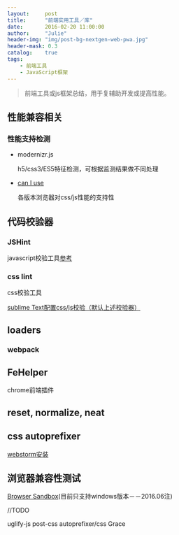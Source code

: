 ```yaml
---
layout:     post
title:      "前端实用工具／库"
date:       2016-02-20 11:00:00
author:     "Julie"
header-img: "img/post-bg-nextgen-web-pwa.jpg"
header-mask: 0.3
catalog:    true
tags:
    - 前端工具
    - JavaScript框架
---
```

>前端工具或js框架总结，用于复辅助开发或提高性能。

## 性能兼容相关
### 性能支持检测
- modernizr.js

	h5/css3/ES5特征检测，可根据监测结果做不同处理
- [can I use](http://caniuse.com)

	各版本浏览器对css/js性能的支持性
		
## 代码校验器
### JSHint
javascript校验工具[参考](http://www.open-open.com/lib/view/open1354349336991.html)
### css lint
css校验工具

[sublime Text配置css/js校验（默认上述校验器）](http://www.cnblogs.com/lhb25/archive/2013/05/02/sublimelinter-for-js-css-coding.html)
## loaders
### webpack
## FeHelper
chrome前端插件
## reset, normalize, neat
## css autoprefixer
[webstorm安装](http://www.weste.net/2015/06-02/103795.html)
## 浏览器兼容性测试
[Browser Sandbox](http://spoon.net/browsers/)(目前只支持windows版本－－2016.06注)

//TODO

uglify-js
post-css autoprefixer/css Grace
